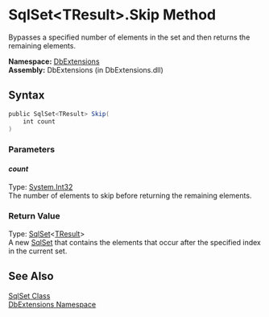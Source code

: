 SqlSet&lt;TResult>.Skip Method
==============================
Bypasses a specified number of elements in the set and then returns the remaining elements.

**Namespace:** [DbExtensions][1]  
**Assembly:** DbExtensions (in DbExtensions.dll)

Syntax
------

```csharp
public SqlSet<TResult> Skip(
	int count
)
```

### Parameters

#### *count*
Type: [System.Int32][2]  
The number of elements to skip before returning the remaining elements.

### Return Value
Type: [SqlSet][3]&lt;[TResult][3]>  
A new [SqlSet<TResult>][3] that contains the elements that occur after the specified index in the current set.

See Also
--------
[SqlSet<TResult> Class][3]  
[DbExtensions Namespace][1]  

[1]: ../README.md
[2]: http://msdn.microsoft.com/en-us/library/td2s409d
[3]: README.md